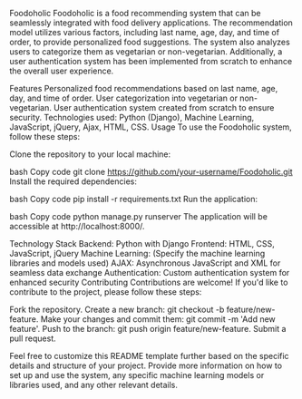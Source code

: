 Foodoholic
Foodoholic is a food recommending system that can be seamlessly integrated with food delivery applications. The recommendation model utilizes various factors, including last name, age, day, and time of order, to provide personalized food suggestions. The system also analyzes users to categorize them as vegetarian or non-vegetarian. Additionally, a user authentication system has been implemented from scratch to enhance the overall user experience.

Features
Personalized food recommendations based on last name, age, day, and time of order.
User categorization into vegetarian or non-vegetarian.
User authentication system created from scratch to ensure security.
Technologies used: Python (Django), Machine Learning, JavaScript, jQuery, Ajax, HTML, CSS.
Usage
To use the Foodoholic system, follow these steps:

Clone the repository to your local machine:

bash
Copy code
git clone https://github.com/your-username/Foodoholic.git
Install the required dependencies:

bash
Copy code
pip install -r requirements.txt
Run the application:

bash
Copy code
python manage.py runserver
The application will be accessible at http://localhost:8000/.

Technology Stack
Backend: Python with Django
Frontend: HTML, CSS, JavaScript, jQuery
Machine Learning: (Specify the machine learning libraries and models used)
AJAX: Asynchronous JavaScript and XML for seamless data exchange
Authentication: Custom authentication system for enhanced security
Contributing
Contributions are welcome! If you'd like to contribute to the project, please follow these steps:

Fork the repository.
Create a new branch: git checkout -b feature/new-feature.
Make your changes and commit them: git commit -m 'Add new feature'.
Push to the branch: git push origin feature/new-feature.
Submit a pull request.

Feel free to customize this README template further based on the specific details and structure of your project. Provide more information on how to set up and use the system, any specific machine learning models or libraries used, and any other relevant details.
